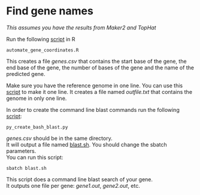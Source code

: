 # Find gene names

_This assumes you have the results from Maker2 and TopHat_

Run the following [script](https://github.com/CarolinaPB/GenomeAnalysis/blob/master/code/5_Annotation/automate_gene_coordinates.R) in R

```
automate_gene_coordinates.R
```

This creates a file _genes.csv_ that contains the start base of the gene, the end base of the gene, the number of bases of the gene and the name of the predicted gene.

Make sure you have the reference genome in one line. You can use this [script](https://github.com/CarolinaPB/GenomeAnalysis/blob/master/code/5_Annotation/one_line.py) to make it one line. It creates a file named _outfile.txt_ that contains the genome in only one line.

In order to create the command line blast commands run the following [script](https://github.com/CarolinaPB/GenomeAnalysis/blob/master/code/5_Annotation/py_create_bash_blast.py):
```
py_create_bash_blast.py
```
_genes.csv_ should be in the same directory.  
It will output a file named [blast.sh](https://github.com/CarolinaPB/GenomeAnalysis/blob/master/code/5_Annotation/blast.sh). You should change the sbatch parameters.  
You can run this script:
```
sbatch blast.sh
```

This script does a command line blast search of your gene.  
It outputs one file per gene: _gene1.out_, _gene2.out_, etc.
